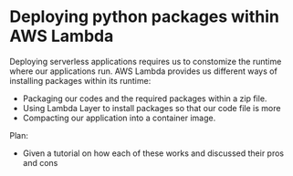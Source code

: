 # Deploying python packages within AWS Lambda 

Deploying serverless applications requires us to constomize the runtime where our applications run. 
AWS Lambda provides us different ways of installing packages within its runtime:
- Packaging our codes and the required packages within a zip file. 
- Using Lambda Layer to install packages so that our code file is more
- Compacting our application into a container image. 

Plan:

- Given a tutorial on how each of these works and discussed their pros and cons
